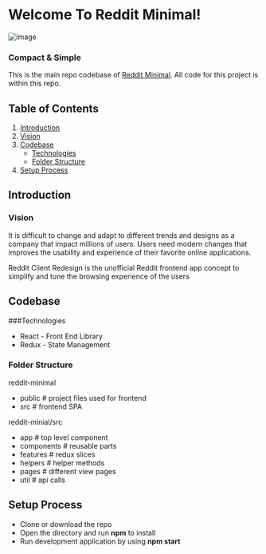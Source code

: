 # Welcome To Reddit Minimal!

![image](https://user-images.githubusercontent.com/29739432/115553809-743c9c00-a273-11eb-8486-1464ae3d9ee3.png)

### Compact & Simple
This is the main repo codebase of [Reddit Minimal](https://jovial-kare-0edb36.netlify.app/?#/). All code for this project is within this repo.

## Table of Contents
1. [Introduction](#introduction)
  1. [Vision](#vision)
2. [Codebase](#codebase)
    - [Technologies](#technologies)
    - [Folder Structure](#structure)
3. [Setup Process](#setup)

## Introduction <a id="introduction"></a>
### Vision <a id="vision"></a>
It is difficult to change and adapt to different trends and designs as a company that impact millions of users. Users need modern changes that improves the usability and experience of their favorite online applications.

Reddit Client Redesign is the unofficial Reddit frontend app concept to simplify and tune the browsing experience of the users

## Codebase <a id="codebase"></a>
###Technologies <a id="technologies"></a>
- React - Front End Library
- Redux - State Management

### Folder Structure <a id="structure"></a>
reddit-minimal 
  - public # project files used for frontend
  - src # frontend SPA
  
reddit-minial/src
  * app         # top level component
  * components  # reusable parts
  * features    # redux slices
  * helpers     # helper methods 
  * pages       # different view pages
  * util        # api calls

## Setup Process <a id="setup"></a>
* Clone or download the repo
* Open the directory and run **npm** to install
* Run development application by using **npm start**
